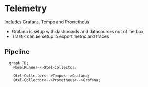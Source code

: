 # Telemetry

Includes Grafana, Tempo and Prometheus

- Grafana is setup with dashboards and datasources out of the box
- Traefik can be setup to export metric and traces

## Pipeline

```mermaid
  graph TD;
    ModelRunner-->Otel-Collector;
    
    Otel-Collector<-->Tempo<-->Grafana;
    Otel-Collector<-->Prometheus<-->Grafana;
```
